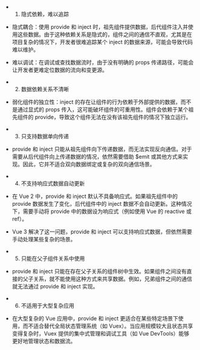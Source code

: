 - 1. 隐式依赖，难以追踪

  

- 隐式耦合：使用 provide 和 inject 时，祖先组件提供数据，后代组件注入并使用这些数据。由于这种依赖关系是隐式的，组件之间的通信不直观，尤其是在项目复杂的情况下，开发者很难追踪某个 inject 的数据来源，可能会导致代码难以维护。

- 难以调试：在调试或查找数据流时，由于没有明确的 props 传递路径，可能会让开发者更难定位数据的流向和变更源。

- 2. 数据依赖关系不清晰

  

- 弱化组件的独立性：inject 的存在让组件的行为依赖于外部提供的数据，而不是通过显式的 props 传入，这可能破坏组件的可重用性。组件会依赖于某个祖先组件的 provide，导致这个组件无法在没有该祖先组件的情况下独立运行。

- 3. 只支持数据单向传递

  

- provide 和 inject 只能从祖先组件向下传递数据，而无法实现反向通信。对于需要从后代组件向上传递数据的情况，依然需要借助 $emit 或其他方式来实现。因此，它并不适合双向数据绑定或复杂的双向通信场景。

- 4. 不支持响应式数据自动更新

  

- 在 Vue 2 中，provide 和 inject 默认不具备响应式。如果祖先组件中的 provide 数据发生了变化，后代组件中的 inject 数据不会自动更新。这种情况下，需要手动将 provide 中的数据设为响应式（例如使用 Vue 的 reactive 或 ref）。

- Vue 3 解决了这一问题，provide 和 inject 可以支持响应式数据，但依然需要手动处理某些复杂的场景。

- 5. 只能在父子组件关系中使用

  

- provide 和 inject 只能在存在父子关系的组件树中生效。如果组件之间没有直接的父子关系，就不能使用这种方式来共享数据。例如，兄弟组件之间的通信就无法通过 provide 和 inject 实现。

- 6. 不适用于大型复杂应用

  

- 在大型复杂的 Vue 应用中，provide 和 inject 更适合在某些特定场景下使用，而不适合替代全局状态管理系统（如 Vuex）。当应用规模较大且状态共享变得复杂时，Vuex 提供的集中式管理和调试工具（如 Vue DevTools）能够更好地管理状态和数据流。